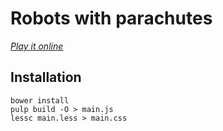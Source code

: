 # Robots with parachutes

[*Play it online*](http://david-peter.de/parachuted-robots/)

## Installation

```
bower install
pulp build -O > main.js
lessc main.less > main.css
```
